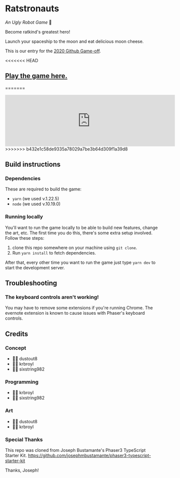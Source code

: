 # Ratstronauts
*An Ugly Robot Game* 🤖

Become ratkind's greatest hero!

Launch your spaceship to the moon and eat delicious moon cheese.

This is our entry for the 
[2020 Github Game-off](https://itch.io/jam/game-off-2020).

<<<<<<< HEAD
## [Play the game here.](https://sixstring982.itch.io/ratstronauts)
=======
<iframe frameborder="0" src="https://itch.io/embed/837658?bg_color=111827&amp;fg_color=f3f4f6&amp;border_color=374151" width="552" height="167"><a href="https://sixstring982.itch.io/ratstronauts">Ratstronauts by Sixstring982</a></iframe>
>>>>>>> b432e1c58de9335a78029a7be3b64d309f1a39d8

## Build instructions

### Dependencies

These are required to build the game:

- `yarn` (we used v.1.22.5)
- `node` (we used v.10.19.0)

### Running locally

You'll want to run the game locally to be able to build new features, change the
art, etc. The first time you do this, there's some extra setup involved. Follow
these steps:

1. clone this repo somewhere on your machine using `git clone`.
1. Run `yarn install` to fetch dependencies.

After that, every other time you want to run the game just type `yarn dev` to
start the development server.

## Troubleshooting

### The keyboard controls aren't working!

You may have to remove some extensions if you're running Chrome. The evernote
extension is known to cause issues with Phaser's keyboard controls.

## Credits

### Concept

* 🧑‍🔧 dustout8
* 🧑‍🔧 krbroyl
* 🧑‍🔧 sixstring982

### Programming

- 🧑‍💻 krbroyl
- 🧑‍💻 sixstring982

### Art

- 🧑‍🎨 dustout8
- 🧑‍🎨 krbroyl

### Special Thanks

This repo was cloned from Joseph Bustamante's Phaser3 TypeScript Starter Kit.
https://github.com/josephmbustamante/phaser3-typescript-starter-kit

Thanks, Joseph!
